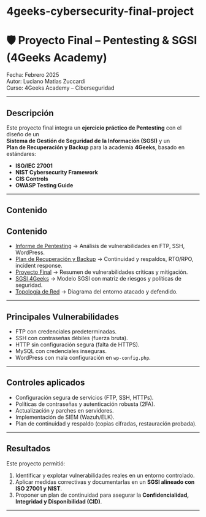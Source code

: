 # 4geeks-cybersecurity-final-project

# 🛡️ Proyecto Final – Pentesting & SGSI (4Geeks Academy)

 Fecha: Febrero 2025  
 Autor: Luciano Matias Zuccardi  
 Curso: 4Geeks Academy – Ciberseguridad  

---

##  Descripción
Este proyecto final integra un **ejercicio práctico de Pentesting** con el diseño de un  
**Sistema de Gestión de Seguridad de la Información (SGSI)** y un  
**Plan de Recuperación y Backup** para la academia **4Geeks**, basado en estándares:  

- **ISO/IEC 27001**  
- **NIST Cybersecurity Framework**  
- **CIS Controls**  
- **OWASP Testing Guide**  

---

##  Contenido
##  Contenido
-  [Informe de Pentesting](docs/Informe_Pentesting.pdf) → Análisis de vulnerabilidades en FTP, SSH, WordPress.  
-  [Plan de Recuperación y Backup](docs/Plan_Recuperacion_Backup.pdf) → Continuidad y respaldos, RTO/RPO, incident response.  
-  [Proyecto Final](docs/Proyecto_Final.pdf) → Resumen de vulnerabilidades críticas y mitigación.  
-  [SGSI 4Geeks](docs/SGSI_4Geeks.pdf) → Modelo SGSI con matriz de riesgos y políticas de seguridad.  
-  [Topología de Red](images/topologia.png) → Diagrama del entorno atacado y defendido.  

---

##  Principales Vulnerabilidades
- FTP con credenciales predeterminadas.  
- SSH con contraseñas débiles (fuerza bruta).  
- HTTP sin configuración segura (falta de HTTPS).  
- MySQL con credenciales inseguras.  
- WordPress con mala configuración en `wp-config.php`.  

---

##  Controles aplicados
- Configuración segura de servicios (FTP, SSH, HTTPs).  
- Políticas de contraseñas y autenticación robusta (2FA).  
- Actualización y parches en servidores.  
- Implementación de SIEM (Wazuh/ELK).  
- Plan de continuidad y respaldo (copias cifradas, restauración probada).  

---

##  Resultados
Este proyecto permitió:  
1. Identificar y explotar vulnerabilidades reales en un entorno controlado.  
2. Aplicar medidas correctivas y documentarlas en un **SGSI alineado con ISO 27001 y NIST**.  
3. Proponer un plan de continuidad para asegurar la **Confidencialidad, Integridad y Disponibilidad (CID)**.  

---


